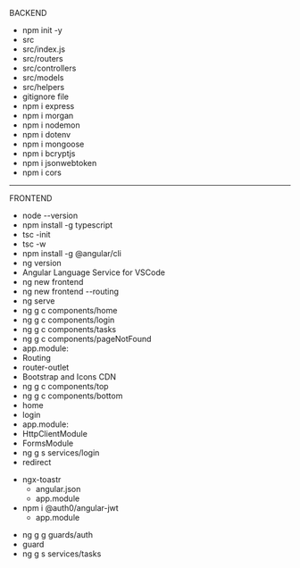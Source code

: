 BACKEND
- npm init -y
- src
- src/index.js
- src/routers
- src/controllers
- src/models
- src/helpers
- gitignore file
- npm i express
- npm i morgan
- npm i nodemon
- npm i dotenv
- npm i mongoose
- npm i bcryptjs
- npm i jsonwebtoken
- npm i cors
---
FRONTEND
- node --version
- npm install -g typescript
- tsc -init
- tsc <filename> -w
- npm install -g @angular/cli
- ng version
- Angular Language Service for VSCode
- ng new frontend
- ng new frontend --routing
- ng serve
- ng g c components/home
- ng g c components/login
- ng g c components/tasks
- ng g c components/pageNotFound
- app.module:
- Routing
- router-outlet
- Bootstrap and Icons CDN
- ng g c components/top
- ng g c components/bottom
- home
- login
- app.module:
- HttpClientModule
- FormsModule
- ng g s services/login
- redirect
* ngx-toastr
  - angular.json
  - app.module
* npm i @auth0/angular-jwt
  - app.module
- ng g g guards/auth
- guard
- ng g s services/tasks

